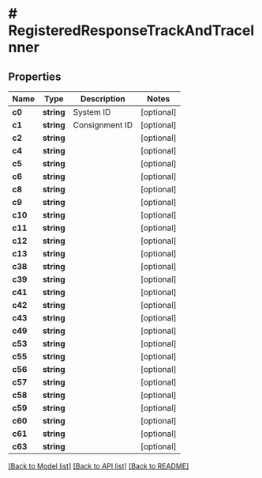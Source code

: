 # # RegisteredResponseTrackAndTraceInner

## Properties

Name | Type | Description | Notes
------------ | ------------- | ------------- | -------------
**c0** | **string** | System ID | [optional]
**c1** | **string** | Consignment ID | [optional]
**c2** | **string** |  | [optional]
**c4** | **string** |  | [optional]
**c5** | **string** |  | [optional]
**c6** | **string** |  | [optional]
**c8** | **string** |  | [optional]
**c9** | **string** |  | [optional]
**c10** | **string** |  | [optional]
**c11** | **string** |  | [optional]
**c12** | **string** |  | [optional]
**c13** | **string** |  | [optional]
**c38** | **string** |  | [optional]
**c39** | **string** |  | [optional]
**c41** | **string** |  | [optional]
**c42** | **string** |  | [optional]
**c43** | **string** |  | [optional]
**c49** | **string** |  | [optional]
**c53** | **string** |  | [optional]
**c55** | **string** |  | [optional]
**c56** | **string** |  | [optional]
**c57** | **string** |  | [optional]
**c58** | **string** |  | [optional]
**c59** | **string** |  | [optional]
**c60** | **string** |  | [optional]
**c61** | **string** |  | [optional]
**c63** | **string** |  | [optional]

[[Back to Model list]](../../README.md#models) [[Back to API list]](../../README.md#endpoints) [[Back to README]](../../README.md)
